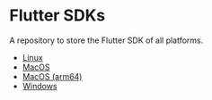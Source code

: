 # Flutter SDKs

A repository to store the Flutter SDK of all platforms.

- [Linux](https://u.pcloud.link/publink/show?code=XZfOyOVZroFsBtVnV8kcsUFhlwPfpkWWdlFX)
- [MacOS](https://u.pcloud.link/publink/show?code=XZDOyOVZnLVVoIULsI0xTmFA725oc5L5WuU7)
- [MacOS (arm64)](https://u.pcloud.link/publink/show?code=XZnOyOVZCccGvYPG7wJbDpFAtlK4tX1ecdp7)
- [Windows](https://u.pcloud.link/publink/show?code=XZPOyOVZwYyioOOFgVpzDcvqxKYWzFXMf3mX)
